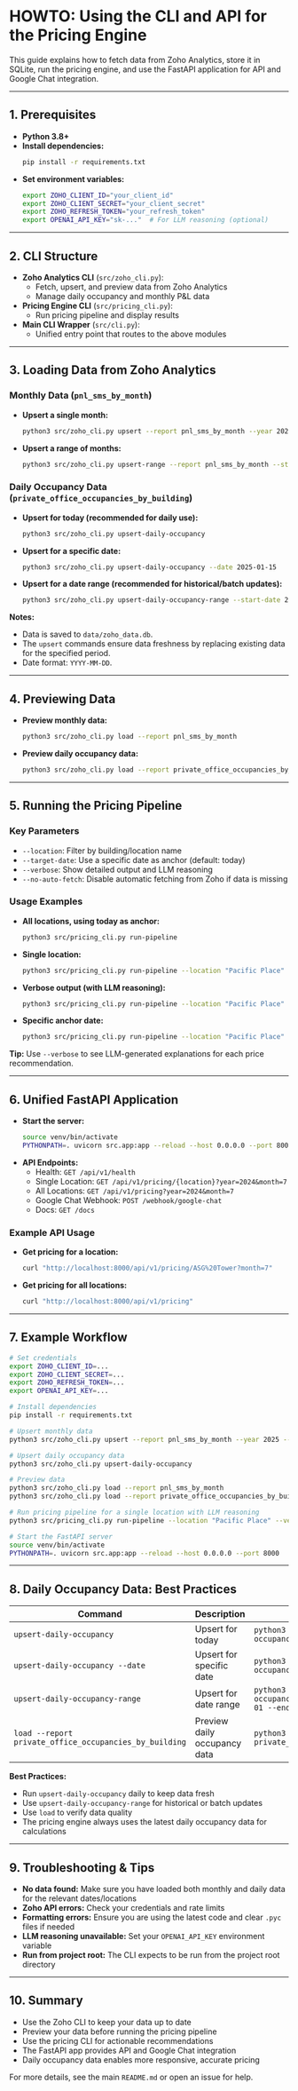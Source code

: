 # HOWTO: Using the CLI and API for the Pricing Engine

This guide explains how to fetch data from Zoho Analytics, store it in SQLite, run the pricing engine, and use the FastAPI application for API and Google Chat integration.

---

## 1. Prerequisites
- **Python 3.8+**
- **Install dependencies:**
  ```sh
  pip install -r requirements.txt
  ```
- **Set environment variables:**
  ```sh
  export ZOHO_CLIENT_ID="your_client_id"
  export ZOHO_CLIENT_SECRET="your_client_secret"
  export ZOHO_REFRESH_TOKEN="your_refresh_token"
  export OPENAI_API_KEY="sk-..."  # For LLM reasoning (optional)
  ```

---

## 2. CLI Structure

- **Zoho Analytics CLI** (`src/zoho_cli.py`):
  - Fetch, upsert, and preview data from Zoho Analytics
  - Manage daily occupancy and monthly P&L data
- **Pricing Engine CLI** (`src/pricing_cli.py`):
  - Run pricing pipeline and display results
- **Main CLI Wrapper** (`src/cli.py`):
  - Unified entry point that routes to the above modules

---

## 3. Loading Data from Zoho Analytics

### Monthly Data (`pnl_sms_by_month`)
- **Upsert a single month:**
  ```sh
  python3 src/zoho_cli.py upsert --report pnl_sms_by_month --year 2025 --month 5
  ```
- **Upsert a range of months:**
  ```sh
  python3 src/zoho_cli.py upsert-range --report pnl_sms_by_month --start-year 2025 --start-month 1 --end-year 2025 --end-month 5
  ```

### Daily Occupancy Data (`private_office_occupancies_by_building`)
- **Upsert for today (recommended for daily use):**
  ```sh
  python3 src/zoho_cli.py upsert-daily-occupancy
  ```
- **Upsert for a specific date:**
  ```sh
  python3 src/zoho_cli.py upsert-daily-occupancy --date 2025-01-15
  ```
- **Upsert for a date range (recommended for historical/batch updates):**
  ```sh
  python3 src/zoho_cli.py upsert-daily-occupancy-range --start-date 2025-01-01 --end-date 2025-01-31
  ```

**Notes:**
- Data is saved to `data/zoho_data.db`.
- The `upsert` commands ensure data freshness by replacing existing data for the specified period.
- Date format: `YYYY-MM-DD`.

---

## 4. Previewing Data
- **Preview monthly data:**
  ```sh
  python3 src/zoho_cli.py load --report pnl_sms_by_month
  ```
- **Preview daily occupancy data:**
  ```sh
  python3 src/zoho_cli.py load --report private_office_occupancies_by_building
  ```

---

## 5. Running the Pricing Pipeline

### Key Parameters
- `--location`: Filter by building/location name
- `--target-date`: Use a specific date as anchor (default: today)
- `--verbose`: Show detailed output and LLM reasoning
- `--no-auto-fetch`: Disable automatic fetching from Zoho if data is missing

### Usage Examples
- **All locations, using today as anchor:**
  ```sh
  python3 src/pricing_cli.py run-pipeline
  ```
- **Single location:**
  ```sh
  python3 src/pricing_cli.py run-pipeline --location "Pacific Place"
  ```
- **Verbose output (with LLM reasoning):**
  ```sh
  python3 src/pricing_cli.py run-pipeline --location "Pacific Place" --verbose
  ```
- **Specific anchor date:**
  ```sh
  python3 src/pricing_cli.py run-pipeline --location "Pacific Place" --target-date 2025-07-15
  ```

**Tip:** Use `--verbose` to see LLM-generated explanations for each price recommendation.

---

## 6. Unified FastAPI Application

- **Start the server:**
  ```sh
  source venv/bin/activate
  PYTHONPATH=. uvicorn src.app:app --reload --host 0.0.0.0 --port 8000
  ```
- **API Endpoints:**
  - Health: `GET /api/v1/health`
  - Single Location: `GET /api/v1/pricing/{location}?year=2024&month=7`
  - All Locations: `GET /api/v1/pricing?year=2024&month=7`
  - Google Chat Webhook: `POST /webhook/google-chat`
  - Docs: `GET /docs`

### Example API Usage
- **Get pricing for a location:**
  ```sh
  curl "http://localhost:8000/api/v1/pricing/ASG%20Tower?month=7"
  ```
- **Get pricing for all locations:**
  ```sh
  curl "http://localhost:8000/api/v1/pricing"
  ```

---

## 7. Example Workflow

```sh
# Set credentials
export ZOHO_CLIENT_ID=...
export ZOHO_CLIENT_SECRET=...
export ZOHO_REFRESH_TOKEN=...
export OPENAI_API_KEY=...

# Install dependencies
pip install -r requirements.txt

# Upsert monthly data
python3 src/zoho_cli.py upsert --report pnl_sms_by_month --year 2025 --month 5

# Upsert daily occupancy data
python3 src/zoho_cli.py upsert-daily-occupancy

# Preview data
python3 src/zoho_cli.py load --report pnl_sms_by_month
python3 src/zoho_cli.py load --report private_office_occupancies_by_building

# Run pricing pipeline for a single location with LLM reasoning
python3 src/pricing_cli.py run-pipeline --location "Pacific Place" --verbose

# Start the FastAPI server
source venv/bin/activate
PYTHONPATH=. uvicorn src.app:app --reload --host 0.0.0.0 --port 8000
```

---

## 8. Daily Occupancy Data: Best Practices

| Command | Description | Example |
|---------|-------------|---------|
| `upsert-daily-occupancy` | Upsert for today | `python3 src/zoho_cli.py upsert-daily-occupancy` |
| `upsert-daily-occupancy --date` | Upsert for specific date | `python3 src/zoho_cli.py upsert-daily-occupancy --date 2025-01-15` |
| `upsert-daily-occupancy-range` | Upsert for date range | `python3 src/zoho_cli.py upsert-daily-occupancy-range --start-date 2025-01-01 --end-date 2025-01-31` |
| `load --report private_office_occupancies_by_building` | Preview daily occupancy data | `python3 src/zoho_cli.py load --report private_office_occupancies_by_building` |

**Best Practices:**
- Run `upsert-daily-occupancy` daily to keep data fresh
- Use `upsert-daily-occupancy-range` for historical or batch updates
- Use `load` to verify data quality
- The pricing engine always uses the latest daily occupancy data for calculations

---

## 9. Troubleshooting & Tips

- **No data found:** Make sure you have loaded both monthly and daily data for the relevant dates/locations
- **Zoho API errors:** Check your credentials and rate limits
- **Formatting errors:** Ensure you are using the latest code and clear `.pyc` files if needed
- **LLM reasoning unavailable:** Set your `OPENAI_API_KEY` environment variable
- **Run from project root:** The CLI expects to be run from the project root directory

---

## 10. Summary
- Use the Zoho CLI to keep your data up to date
- Preview your data before running the pricing pipeline
- Use the pricing CLI for actionable recommendations
- The FastAPI app provides API and Google Chat integration
- Daily occupancy data enables more responsive, accurate pricing

For more details, see the main `README.md` or open an issue for help.